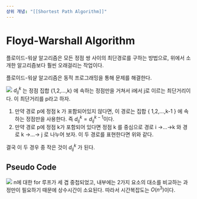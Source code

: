 ```yaml
---
상위 개념: "[[Shortest Path Algorithm]]"
---
```


# Floyd-Warshall Algorithm
플로이드-워샬 알고리즘은 모든 정점 쌍 사이의 최단경로를 구하는 방법으로, 위에서 소개한 알고리즘보다 훨씬 오래걸리는 작업이다.

플로이드-워샬 알고리즘은 동적 프로그래밍을 통해 문제를 해결한다.

![](https://i.imgur.com/6qrIvhc.png)
$d^k_{ij}$ 는 정점 집합 {1,2,…,k} 에 속하는 정점만을 거쳐서 i에서 j로 이르는 최단거리이다. 이 최단거리를 p라고 하자.

1. 만약 경로 p에 정점 k 가 포함되어있지 않다면, 이 경로는 집합 { 1,2,…,k-1 } 에 속하는 정점만을 사용한다. 즉 $d^k_{ij} = d^{k-1}_{ij}$이다.
2. 만약 경로 p에 정점 k가 포함되어 있다면 정점 k 를 중심으로 경로 i →…→k 와 경로 k →…→ j 로 나누어 보자. 이 두 경로를 표현한다면 위와 같다.

결국 이 두 경우 중 작은 것이 $d_{ij}^k$ 가 된다.

## Pseudo Code
![](https://i.imgur.com/Gfa5Jym.png)
n에 대한 for 루프가 세 겹 중첩되었고, 내부에는 2가지 요소의 대소를 비교하는 과정만이 필요하기 때문에 상수시간이 소요된다. 따라서 시간복잡도는 $O(n^3)$이다.